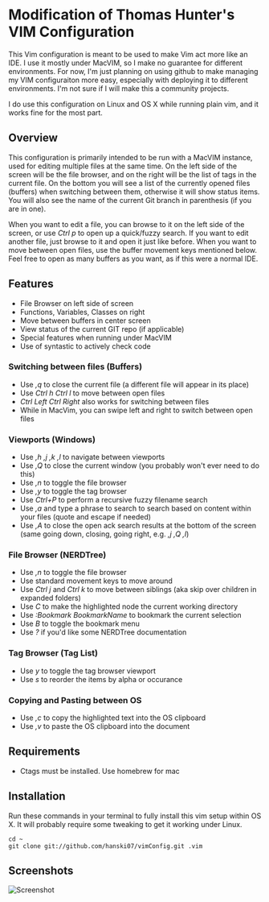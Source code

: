 # Modification of Thomas Hunter's VIM Configuration

This Vim configuration is meant to be used to make Vim act more like an IDE. I use it mostly under MacVIM,
so I make no guarantee for different environments. For now, I'm just planning on using github to make
managing my VIM configuraiton more easy, especially with deploying it to different environments. I'm not
sure if I will make this a community projects.

I do use this configuration on Linux and OS X while running plain vim, and it works fine for the most part.

## Overview

This configuration is primarily intended to be run with a MacVIM instance, used for editing
multiple files at the same time. On the left side of the screen will be the file browser, and on the right
will be the list of tags in the current file. On the bottom you will see a list of the currently opened
files (buffers) when switching between them, otherwise it will show status items. You will also see the name of the
current Git branch in parenthesis (if you are in one).

When you want to edit a file, you can browse to it on the left side of the screen, or use _Ctrl p_
to open up a quick/fuzzy search. If you want to edit another file, just browse to it and
open it just like before. When you want to move between open files, use the buffer movement keys mentioned
below. Feel free to open as many buffers as you want, as if this were a normal IDE.

## Features

* File Browser on left side of screen
* Functions, Variables, Classes on right
* Move between buffers in center screen
* View status of the current GIT repo (if applicable)
* Special features when running under MacVIM
* Use of syntastic to actively check code

### Switching between files (Buffers)

* Use _,q_ to close the current file (a different file will appear in its place)
* Use _Ctrl h Ctrl l_ to move between open files
* _Ctrl Left Ctrl Right_ also works for switching between files
* While in MacVim, you can swipe left and right to switch between open files

### Viewports (Windows)

* Use _,h ,j ,k ,l_ to navigate between viewports
* Use _,Q_ to close the current window (you probably won't ever need to do this)
* Use _,n_ to toggle the file browser
* Use _,y_ to toggle the tag browser
* Use _Ctrl+P_ to perform a recursive fuzzy filename search
* Use _,a_ and type a phrase to search to search based on content within your files (quote and escape if needed)
* Use _,A_ to close the open ack search results at the bottom of the screen (same going down, closing, going right, e.g. _,j ,Q ,l_)

### File Browser (NERDTree)

* Use _,n_ to toggle the file browser
* Use standard movement keys to move around
* Use _Ctrl j_ and _Ctrl k_ to move between siblings (aka skip over children in expanded folders)
* Use _C_ to make the highlighted node the current working directory
* Use _:Bookmark BookmarkName_ to bookmark the current selection
* Use _B_ to toggle the bookmark menu
* Use _?_ if you'd like some NERDTree documentation

### Tag Browser (Tag List)

* Use _y_ to toggle the tag browser viewport
* Use _s_ to reorder the items by alpha or occurance

### Copying and Pasting between OS

* Use _,c_ to copy the highlighted text into the OS clipboard
* Use _,v_ to paste the OS clipboard into the document

## Requirements

* Ctags must be installed. Use homebrew for mac

## Installation

Run these commands in your terminal to fully install this vim setup within OS X. It will probably require some
tweaking to get it working under Linux.

    cd ~
    git clone git://github.com/hanski07/vimConfig.git .vim

## Screenshots

![Screenshot](http://raw.github.com/hanski07/vimConfig/master/screenshots/vimInAction.png)
